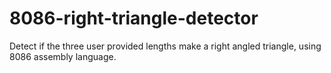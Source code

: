 # 8086-right-triangle-detector
Detect if the three user provided lengths make a right angled triangle, using 8086 assembly language.
